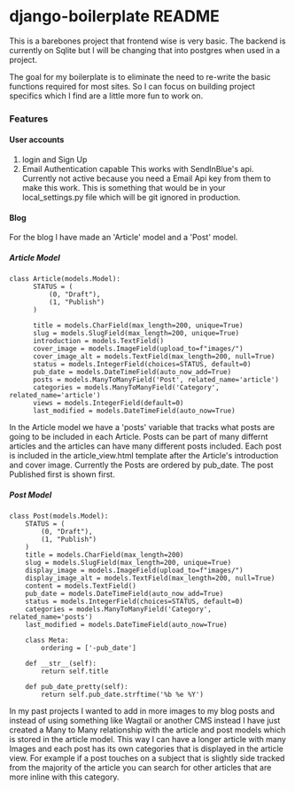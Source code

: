 # django-boilerplate README

This is a barebones project that frontend wise is very basic. The backend is currently on Sqlite but I will be changing that into postgres when used in a project.

The goal for my boilerplate is to eliminate the need to re-write the basic functions required for most sites. So I can focus on building project specifics which I find are a little more fun to work on.

### Features

#### User accounts
  1. login and Sign Up
  2. Email Authentication capable
     This works with SendInBlue's api. Currently not active because you need a Email Api key from them to make this work. 
     This is something that would be in your local_settings.py file which will be git ignored in production. 

#### Blog

For the blog I have made an 'Article' model and a 'Post' model. 

##### Article Model
```
class Article(models.Model):
      STATUS = (
          (0, "Draft"), 
          (1, "Publish")
      )

      title = models.CharField(max_length=200, unique=True)
      slug = models.SlugField(max_length=200, unique=True)
      introduction = models.TextField()
      cover_image = models.ImageField(upload_to=f"images/")
      cover_image_alt = models.TextField(max_length=200, null=True)
      status = models.IntegerField(choices=STATUS, default=0)
      pub_date = models.DateTimeField(auto_now_add=True)
      posts = models.ManyToManyField('Post', related_name='article')
      categories = models.ManyToManyField('Category', related_name='article')
      views = models.IntegerField(default=0)
      last_modified = models.DateTimeField(auto_now=True)
```
In the Article model we have a 'posts' variable that tracks what posts are going to be included in each Article. Posts can be part of many differnt articles and the articles can have many different posts included. Each post is included in the article_view.html template after the Article's introduction and cover image. Currently the Posts are ordered by pub_date. The post Published first is shown first. 


##### Post Model
```
class Post(models.Model):
    STATUS = (
        (0, "Draft"), 
        (1, "Publish")
    )
    title = models.CharField(max_length=200)
    slug = models.SlugField(max_length=200, unique=True)
    display_image = models.ImageField(upload_to=f"images/")
    display_image_alt = models.TextField(max_length=200, null=True)
    content = models.TextField()
    pub_date = models.DateTimeField(auto_now_add=True)
    status = models.IntegerField(choices=STATUS, default=0)
    categories = models.ManyToManyField('Category', related_name='posts')
    last_modified = models.DateTimeField(auto_now=True)

    class Meta:
        ordering = ['-pub_date']
    
    def __str__(self):
        return self.title
    
    def pub_date_pretty(self):
        return self.pub_date.strftime('%b %e %Y')
```

In my past projects I wanted to add in more images to my blog posts and instead of using something like Wagtail or another CMS instead I have just created a Many to Many relationship with the article and post models which is stored in the article model. This way I can have a longer article with many Images and each post has its own categories that is displayed in the article view. For example if a post touches on a subject that is slightly side tracked from the majority of the article you can search for other articles that are more inline with this category.
